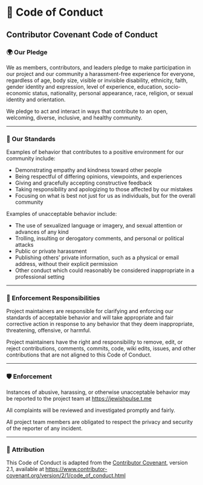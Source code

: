 # 📜 Code of Conduct

## Contributor Covenant Code of Conduct

### 🌍 Our Pledge

We as members, contributors, and leaders pledge to make participation in our project and our community a harassment-free experience for everyone, regardless of age, body size, visible or invisible disability, ethnicity, faith, gender identity and expression, level of experience, education, socio-economic status, nationality, personal appearance, race, religion, or sexual identity and orientation.

We pledge to act and interact in ways that contribute to an open, welcoming, diverse, inclusive, and healthy community.

---

### 🤝 Our Standards

Examples of behavior that contributes to a positive environment for our community include:

- Demonstrating empathy and kindness toward other people
- Being respectful of differing opinions, viewpoints, and experiences
- Giving and gracefully accepting constructive feedback
- Taking responsibility and apologizing to those affected by our mistakes
- Focusing on what is best not just for us as individuals, but for the overall community

Examples of unacceptable behavior include:

- The use of sexualized language or imagery, and sexual attention or advances of any kind
- Trolling, insulting or derogatory comments, and personal or political attacks
- Public or private harassment
- Publishing others’ private information, such as a physical or email address, without their explicit permission
- Other conduct which could reasonably be considered inappropriate in a professional setting

---

### 📢 Enforcement Responsibilities

Project maintainers are responsible for clarifying and enforcing our standards of acceptable behavior and will take appropriate and fair corrective action in response to any behavior that they deem inappropriate, threatening, offensive, or harmful.

Project maintainers have the right and responsibility to remove, edit, or reject contributions, comments, commits, code, wiki edits, issues, and other contributions that are not aligned to this Code of Conduct.

---

### 🛡 Enforcement

Instances of abusive, harassing, or otherwise unacceptable behavior may be reported to the project team at https://jewishpulse.t.me

All complaints will be reviewed and investigated promptly and fairly.

All project team members are obligated to respect the privacy and security of the reporter of any incident.

---

### 🧾 Attribution

This Code of Conduct is adapted from the [Contributor Covenant][homepage], version 2.1, available at https://www.contributor-covenant.org/version/2/1/code_of_conduct.html

[homepage]: https://www.contributor-covenant.org
